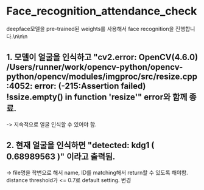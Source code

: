 # Face_recognition_attendance_check

deepface모델을 pre-trained된 weights를 사용해서 face recognition을 진행합니다.\n\n\n

## 1. 모델이 얼굴을 인식하고 "cv2.error: OpenCV(4.6.0) /Users/runner/work/opencv-python/opencv-python/opencv/modules/imgproc/src/resize.cpp:4052: error: (-215:Assertion failed) !ssize.empty() in function 'resize'" error와 함께 종료.
-> 지속적으로 얼굴 인식할 수 있어야 함.

## 2. 현재 얼굴을 인식하면 "detected:  kdg1 ( 0.68989563 )" 이라고 출력됨. 
-> file명을 학번으로 해서 name, ID를 matching해서 return할 수 있도록 해야함. distance threshold가 <= 0.7로 default setting. 변경 
 

